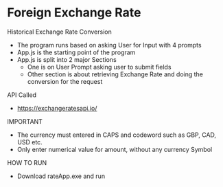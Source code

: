 # Foreign Exchange Rate
Historical Exchange Rate Conversion
- The program runs based on asking User for Input with 4 prompts
- App.js is the starting point of the program
- App.js is split into 2 major Sections
  - One is on User Prompt asking user to submit fields
  - Other section is about retrieving Exchange Rate and doing the conversion for the request
  
API Called
- https://exchangeratesapi.io/
  
IMPORTANT
- The currency must entered in CAPS and codeword such as GBP, CAD, USD etc.
- Only enter numerical value for amount, without any currency Symbol

HOW TO RUN
- Download rateApp.exe and run
